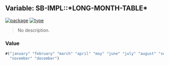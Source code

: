 ## Variable: SB-IMPL::\*LONG-MONTH-TABLE\*
[![package](https://img.shields.io/badge/Package-SB--IMPL-5f9ea0.svg?style=social&colorA=999999)](../) [![type](https://img.shields.io/badge/Type-Variable-5f9ea0.svg?style=social&colorA=999999)](../#variable) 

> No description.

### Value
```cl
#("january" "february" "march" "april" "may" "june" "july" "august" "september" "october"
  "november" "december")
```
